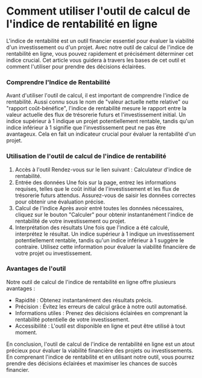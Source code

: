 Comment utiliser l'outil de calcul de l'indice de rentabilité en ligne
======================================================================

L'indice de rentabilité est un outil financier essentiel pour évaluer la viabilité d'un investissement ou d'un projet. Avec notre outil de calcul de l'indice de rentabilité en ligne, vous pouvez rapidement et précisément déterminer cet indice crucial. Cet article vous guidera à travers les bases de cet outil et comment l'utiliser pour prendre des décisions éclairées.

### Comprendre l'Indice de Rentabilité

Avant d'utiliser l'outil de calcul, il est important de comprendre l'indice de rentabilité. Aussi connu sous le nom de "valeur actuelle nette relative" ou "rapport coût-bénéfice", l'indice de rentabilité mesure le rapport entre la valeur actuelle des flux de trésorerie futurs et l'investissement initial. Un indice supérieur à 1 indique un projet potentiellement rentable, tandis qu'un indice inférieur à 1 signifie que l'investissement peut ne pas être avantageux. Cela en fait un indicateur crucial pour évaluer la rentabilité d'un projet.

### Utilisation de l'outil de calcul de l'indice de rentabilité

1. Accès à l'outil Rendez-vous sur le lien suivant : Calculateur d'indice de rentabilité.
2. Entrée des données Une fois sur la page, entrez les informations requises, telles que le coût initial de l'investissement et les flux de trésorerie futurs attendus. Assurez-vous de saisir les données correctes pour obtenir une évaluation précise.
3. Calcul de l'indice Après avoir entré toutes les données nécessaires, cliquez sur le bouton "Calculer" pour obtenir instantanément l'indice de rentabilité de votre investissement ou projet.
4. Interprétation des résultats Une fois que l'indice a été calculé, interprétez le résultat. Un indice supérieur à 1 indique un investissement potentiellement rentable, tandis qu'un indice inférieur à 1 suggère le contraire. Utilisez cette information pour évaluer la viabilité financière de votre projet ou investissement.

### Avantages de l'outil

Notre outil de calcul de l'indice de rentabilité en ligne offre plusieurs avantages :

- Rapidité : Obtenez instantanément des résultats précis.
- Précision : Évitez les erreurs de calcul grâce à notre outil automatisé.
- Informations utiles : Prenez des décisions éclairées en comprenant la rentabilité potentielle de votre investissement.
- Accessibilité : L'outil est disponible en ligne et peut être utilisé à tout moment.

En conclusion, l'outil de calcul de l'indice de rentabilité en ligne est un atout précieux pour évaluer la viabilité financière des projets ou investissements. En comprenant l'indice de rentabilité et en utilisant notre outil, vous pourrez prendre des décisions éclairées et maximiser les chances de succès financier.